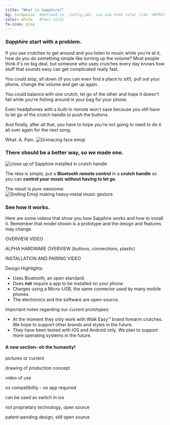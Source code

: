 ```yaml
---
title: "What is Sapphire?"
bg: turquoise  #defined in _config.yml, can use html color like '#0fbfcf'
color: white   #text color
fa-icon: play
---
```


### _Sapphire_ start with a problem.

If you use crutches to get around and you listen to music while you're at it, how do you do something simple like turning up the volume? Most people think it's no big deal, but someone who uses crutches every day knows how stuff that sounds easy can get complicated really fast.

You could stop, sit down (if you can even find a place to sit!), pull out your phone, change the volume and get up again.

You could balance with one crutch, let go of the other and hope it doesn't fall while you're fishing around in your bag for your phone.

Even headphones with a built-in remote won't save because you still have to let go of the crutch handle to push the buttons.

And finally, after all that, you have to hope you're not going to need to do it all over again for the next song.

What. A. Pain. <img class="emoji img-rounded" src="{{ site.url }}/img/grimacing-face.png" alt="Grimacing face emoji" title="Grr.">

### There should be a better way, so we made one.

<div class="fluid-container">
  <div class="row">
    <div class="col-md-1 col-sm-1 col-xs-1"></div>
    <div class="col-md-2 col-sm-5 col-xs-5">
      <img class="img-responsive"  src="{{ site.url }}/img/close_angle_with_hand.jpg" alt="close up of Sapphire installed in crutch handle">
    </div>
    <div class="col-md-8 col-sm-5 col-xs-5">
      <p>The idea is <em>simple</em>, put a <strong>Bluetooth remote control</strong> in a <strong>crutch handle</strong> so you can <strong>control your music without having to let go</strong>.</p>
      <p>The result is <em>pure awesome</em>. <img class="emoji img-rounded" src="{{ site.url }}/img/laughing-face.png" alt="Smiling Emoji making heavy-metal music gesture" title="Rock out."></p>
    </div>
    <div class="col-md-1 col-sm-1 col-xs-1"></div>
  </div>
</div>

### See how it works.

Here are some videos that show you how Sapphire works and how to install it. Remember that model shown is a prototype and the design and features may change.

OVERVIEW VIDEO

ALPHA HARDWARE OVERVIEW (buttons, connections, plastic)

INSTALLATION AND PAIRING VIDEO

Design Highlights:

* Uses Bluetooth, an open standard.
* Does **not** require a app to be installed on your phone.
* Charges using a Micro-USB, the same connector used by many mobile phones.
* The electronics and the software are open-source.

Important notes regarding our current prototypes:

* At the moment they only work with Walk Easy&trade; brand forearm crutches. We hope to support other brands and styles in the future.
* They have been tested with iOS and Android only. We plan to support more operating systems in the future.

#### A new section- oh the humanity!

pictures or current

drawing of production concept

video of use

os compatibility - no app required

can be used as switch in ios

not proprietary technology, open source

patent-pending design, still open source
